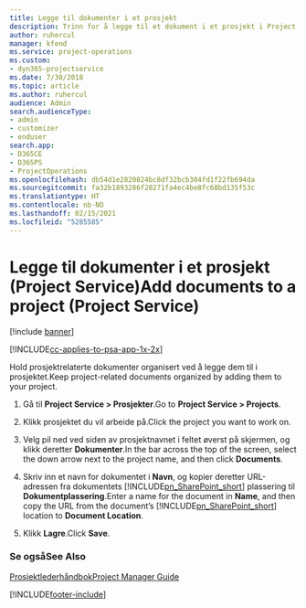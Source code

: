 ```yaml
---
title: Legge til dokumenter i et prosjekt
description: Trinn for å legge til et dokument i et prosjekt i Project Service
author: ruhercul
manager: kfend
ms.service: project-operations
ms.custom:
- dyn365-projectservice
ms.date: 7/30/2018
ms.topic: article
ms.author: ruhercul
audience: Admin
search.audienceType:
- admin
- customizer
- enduser
search.app:
- D365CE
- D365PS
- ProjectOperations
ms.openlocfilehash: db54d1e2820824bc8df32bcb304fd1f22fb694da
ms.sourcegitcommit: fa32b1893286f20271fa4ec4be8fc68bd135f53c
ms.translationtype: HT
ms.contentlocale: nb-NO
ms.lasthandoff: 02/15/2021
ms.locfileid: "5285585"
---
```

# <a name="add-documents-to-a-project-project-service"></a><span data-ttu-id="1d395-103">Legge til dokumenter i et prosjekt (Project Service)</span><span class="sxs-lookup"><span data-stu-id="1d395-103">Add documents to a project (Project Service)</span></span>

[!include [banner](../includes/psa-now-project-operations.md)]

[!INCLUDE[cc-applies-to-psa-app-1x-2x](../includes/cc-applies-to-psa-app-1x-2x.md)]

<span data-ttu-id="1d395-104">Hold prosjektrelaterte dokumenter organisert ved å legge dem til i prosjektet.</span><span class="sxs-lookup"><span data-stu-id="1d395-104">Keep project-related documents organized by adding them to your project.</span></span>  
  
1. <span data-ttu-id="1d395-105">Gå til **Project Service > Prosjekter**.</span><span class="sxs-lookup"><span data-stu-id="1d395-105">Go to **Project Service > Projects**.</span></span>  
  
2. <span data-ttu-id="1d395-106">Klikk prosjektet du vil arbeide på.</span><span class="sxs-lookup"><span data-stu-id="1d395-106">Click the project you want to work on.</span></span>  
  
3. <span data-ttu-id="1d395-107">Velg pil ned ved siden av prosjektnavnet i feltet øverst på skjermen, og klikk deretter **Dokumenter**.</span><span class="sxs-lookup"><span data-stu-id="1d395-107">In the bar across the top of the screen, select the down arrow next to the project name, and then click **Documents**.</span></span>  
  
4. <span data-ttu-id="1d395-108">Skriv inn et navn for dokumentet i **Navn**, og kopier deretter URL-adressen fra dokumentets [!INCLUDE[pn_SharePoint_short](../includes/pn-sharepoint-short.md)] plassering til **Dokumentplassering**.</span><span class="sxs-lookup"><span data-stu-id="1d395-108">Enter a name for the document in **Name**,  and then copy the URL from the document’s [!INCLUDE[pn_SharePoint_short](../includes/pn-sharepoint-short.md)] location to **Document Location**.</span></span>  
  
5. <span data-ttu-id="1d395-109">Klikk **Lagre**.</span><span class="sxs-lookup"><span data-stu-id="1d395-109">Click **Save**.</span></span>  
  
### <a name="see-also"></a><span data-ttu-id="1d395-110">Se også</span><span class="sxs-lookup"><span data-stu-id="1d395-110">See Also</span></span>  
 [<span data-ttu-id="1d395-111">Prosjektlederhåndbok</span><span class="sxs-lookup"><span data-stu-id="1d395-111">Project Manager Guide</span></span>](../psa/project-manager-guide.md)


[!INCLUDE[footer-include](../includes/footer-banner.md)]